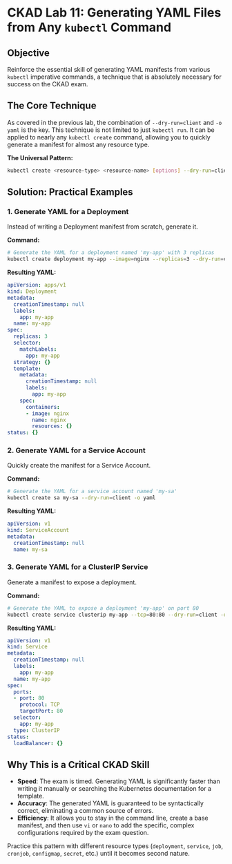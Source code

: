 # CKAD Lab 11: Generating YAML Files from Any `kubectl` Command

## Objective
Reinforce the essential skill of generating YAML manifests from various `kubectl` imperative commands, a technique that is absolutely necessary for success on the CKAD exam.

## The Core Technique
As covered in the previous lab, the combination of `--dry-run=client` and `-o yaml` is the key. This technique is not limited to just `kubectl run`. It can be applied to nearly any `kubectl create` command, allowing you to quickly generate a manifest for almost any resource type.

**The Universal Pattern:**
```bash
kubectl create <resource-type> <resource-name> [options] --dry-run=client -o yaml
```

## Solution: Practical Examples

### 1. Generate YAML for a Deployment
Instead of writing a Deployment manifest from scratch, generate it.

**Command:**
```bash
# Generate the YAML for a deployment named 'my-app' with 3 replicas
kubectl create deployment my-app --image=nginx --replicas=3 --dry-run=client -o yaml
```

**Resulting YAML:**
```yaml
apiVersion: apps/v1
kind: Deployment
metadata:
  creationTimestamp: null
  labels:
    app: my-app
  name: my-app
spec:
  replicas: 3
  selector:
    matchLabels:
      app: my-app
  strategy: {}
  template:
    metadata:
      creationTimestamp: null
      labels:
        app: my-app
    spec:
      containers:
      - image: nginx
        name: nginx
        resources: {}
status: {}
```

### 2. Generate YAML for a Service Account
Quickly create the manifest for a Service Account.

**Command:**
```bash
# Generate the YAML for a service account named 'my-sa'
kubectl create sa my-sa --dry-run=client -o yaml
```

**Resulting YAML:**
```yaml
apiVersion: v1
kind: ServiceAccount
metadata:
  creationTimestamp: null
  name: my-sa
```

### 3. Generate YAML for a ClusterIP Service
Generate a manifest to expose a deployment.

**Command:**
```bash
# Generate the YAML to expose a deployment 'my-app' on port 80
kubectl create service clusterip my-app --tcp=80:80 --dry-run=client -o yaml
```

**Resulting YAML:**
```yaml
apiVersion: v1
kind: Service
metadata:
  creationTimestamp: null
  labels:
    app: my-app
  name: my-app
spec:
  ports:
  - port: 80
    protocol: TCP
    targetPort: 80
  selector:
    app: my-app
  type: ClusterIP
status:
  loadBalancer: {}
```

## Why This is a Critical CKAD Skill

-   **Speed**: The exam is timed. Generating YAML is significantly faster than writing it manually or searching the Kubernetes documentation for a template.
-   **Accuracy**: The generated YAML is guaranteed to be syntactically correct, eliminating a common source of errors.
-   **Efficiency**: It allows you to stay in the command line, create a base manifest, and then use `vi` or `nano` to add the specific, complex configurations required by the exam question.

Practice this pattern with different resource types (`deployment`, `service`, `job`, `cronjob`, `configmap`, `secret`, etc.) until it becomes second nature.
